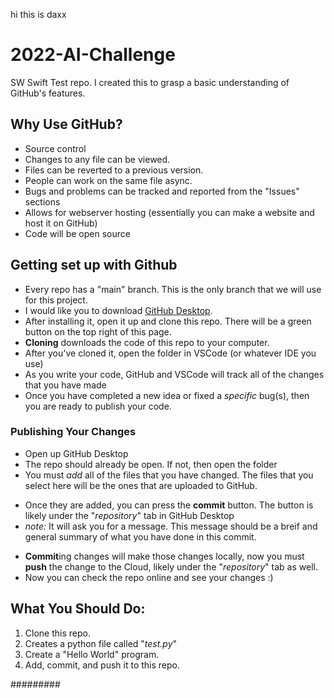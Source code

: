 hi this is daxx

# 2022-AI-Challenge
SW Swift Test repo.
I created this to grasp a basic understanding of GitHub's features.


## Why Use GitHub?
 - Source control
  - Changes to any file can be viewed.
  - Files can be reverted to a previous version.
  - People can work on the same file async.
 - Bugs and problems can be tracked and reported from the "Issues" sections
 - Allows for webserver hosting (essentially you can make a website and host it on GitHub)
 - Code will be open source


## Getting set up with Github
 * Every repo has a "main" branch. This is the only branch that we will use for this project.
 * I would like you to download [GitHub Desktop](https://desktop.github.com/).
 * After installing it, open it up and clone this repo. There will be a green button on the top right of this page.
  * __Cloning__ downloads the code of this repo to your computer.
  * After you've cloned it, open the folder in VSCode (or whatever IDE you use)
  * As you write your code, GitHub and VSCode will track all of the changes that you have made
  * Once you have completed a new idea or fixed a _specific_ bug(s), then you are ready to publish your code.


### Publishing Your Changes
 - Open up GitHub Desktop
 - The repo should already be open. If not, then open the folder
 - You must *add* all of the files that you have changed. The files that you select here will be the ones that are uploaded to GitHub.
 * Once they are added, you can press the **commit** button. The button is likely under the "*repository*" tab in GitHub Desktop
  * *note:* It will ask you for a message. This message should be a breif and general summary of what you have done in this commit.
- **Commit**ing changes will make those changes locally, now you must **push** the change to the Cloud, likely under the "*repository*" tab as well.
- Now you can check the repo online and see your changes :)


## What You Should Do:
1. Clone this repo.
2. Creates a python file called "*test.py*"
3. Create a "Hello World" program.
4. Add, commit, and push it to this repo.


#########